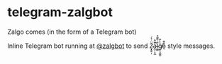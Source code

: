 # telegram-zalgbot
Zalgo comes (in the form of a Telegram bot)

Inline Telegram bot running at [@zalgbot](https://t.me/zalgbot) to send Z̴͙̭̭̣̜̆̈͗͛́à̴̰̩̦̟̪͊͂͛̚l̴͚̲͂͗͌͂͒ĝ̸̢̤͖̪̟̀̀͊ȭ̷̖͌ style messages.
